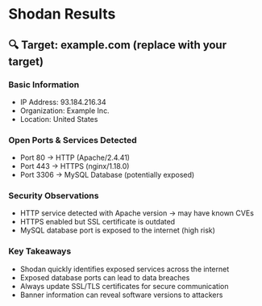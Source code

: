 # Shodan Results

## 🔍 Target: example.com (replace with your target)

### Basic Information
- IP Address: 93.184.216.34  
- Organization: Example Inc.  
- Location: United States  

### Open Ports & Services Detected
- Port 80 → HTTP (Apache/2.4.41)  
- Port 443 → HTTPS (nginx/1.18.0)  
- Port 3306 → MySQL Database (potentially exposed)  

### Security Observations
- HTTP service detected with Apache version → may have known CVEs  
- HTTPS enabled but SSL certificate is outdated  
- MySQL database port is exposed to the internet (high risk)  

### Key Takeaways
- Shodan quickly identifies exposed services across the internet  
- Exposed database ports can lead to data breaches  
- Always update SSL/TLS certificates for secure communication  
- Banner information can reveal software versions to attackers
